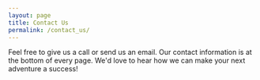 ```yaml
---
layout: page
title: Contact Us
permalink: /contact_us/
---
```


Feel free to give us a call or send us an email.  Our contact information is at the bottom of every page.  We'd love to hear how we can
make your next adventure a success!
